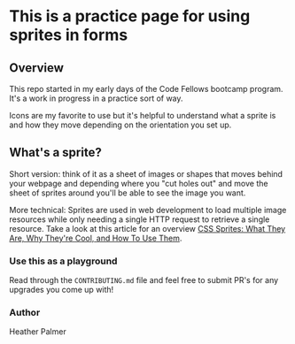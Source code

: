# This is a practice page for using sprites in forms

## Overview

This repo started in my early days of the Code Fellows bootcamp program. It's a work in progress in a practice sort of way.

Icons are my favorite to use but it's helpful to understand what a sprite is and how they move depending on the orientation you set up.

## What's a sprite?

Short version: think of it as a sheet of images or shapes that moves behind your webpage and depending where you "cut holes out" and move the sheet of sprites around you'll be able to see the image you want.

More technical: Sprites are used in web development to load multiple image resources while only needing a single HTTP request to retrieve a single resource. Take a look at this article for an overview [CSS Sprites: What They Are, Why They're Cool, and How To Use Them](https://css-tricks.com/css-sprites/).

### Use this as a playground

Read through the `CONTRIBUTING.md` file and feel free to submit PR's for any upgrades you come up with!

### Author

Heather Palmer
